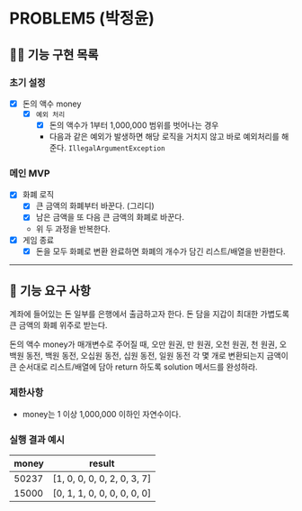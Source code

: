 # PROBLEM5 (박정윤)

## 🐻‍❄ 기능 구현 목록

### 초기 설정
- [x] 돈의 액수 money
    - [x] `예외 처리`
        - [x] 돈의 액수가 1부터 1,000,000 범위를 벗어나는 경우
        - 다음과 같은 예외가 발생하면 해당 로직을 거치지 않고 바로 예외처리를 해준다. `IllegalArgumentException`

### 메인 MVP
- [x] 화폐 로직
    - [x] 큰 금액의 화폐부터 바꾼다. (그리디)
    - [x] 남은 금액을 또 다음 큰 금액의 화폐로 바꾼다.
    - 위 두 과정을 반복한다.
- [x] 게임 종료
    - [x] 돈을 모두 화폐로 변환 완료하면 화폐의 개수가 담긴 리스트/배열을 반환한다.

---

## 🚀 기능 요구 사항

계좌에 들어있는 돈 일부를 은행에서 출금하고자 한다. 돈 담을 지갑이 최대한 가볍도록 큰 금액의 화폐 위주로 받는다.

돈의 액수 money가 매개변수로 주어질 때, 오만 원권, 만 원권, 오천 원권, 천 원권, 오백원 동전, 백원 동전, 오십원 동전, 십원 동전, 일원 동전 각 몇 개로 변환되는지 금액이 큰 순서대로 리스트/배열에 담아 return 하도록 solution 메서드를 완성하라.

### 제한사항

- money는 1 이상 1,000,000 이하인 자연수이다.

### 실행 결과 예시

| money | result |
| --- | --- |
| 50237	| [1, 0, 0, 0, 0, 2, 0, 3, 7] |
| 15000	| [0, 1, 1, 0, 0, 0, 0, 0, 0] |